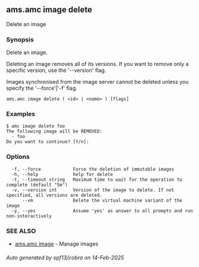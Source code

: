 ## ams.amc image delete

Delete an image

### Synopsis

Delete an image.

Deleting an image removes all of its versions. If you want to remove only a
specific version, use the '--version' flag.

Images synchronised from the image server cannot be deleted unless you specify
the '--force'|'-f' flag.


```
ams.amc image delete ( <id> | <name> ) [flags]
```

### Examples

```
$ amc image delete foo
The following image will be REMOVED:
  - foo
Do you want to continue? [Y/n]:

```

### Options

```
  -f, --force            Force the deletion of immutable images
  -h, --help             help for delete
  -t, --timeout string   Maximum time to wait for the operation to complete (default "5m")
  -v, --version int      Version of the image to delete. If not specified, all versions are deleted.
      --vm               Delete the virtual machine variant of the image
  -y, --yes              Assume 'yes' as answer to all prompts and run non-interactively
```

### SEE ALSO

* [ams.amc image](ams.amc_image.md)	 - Manage images

###### Auto generated by spf13/cobra on 14-Feb-2025

